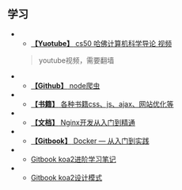 ## 学习

- * [**【Yuotube】** cs50 哈佛计算机科学导论 视频](https://www.youtube.com/channel/UCcabW7890RKJzL968QWEykA)
  > youtube视频，需要翻墙

- * [**【Github】** node爬虫](https://github.com/HerryLo/JavascriptCode/tree/master/node_reptile)

- * [**【书籍】** 各种书籍css、js、ajax、网站优化等](http://www.linqing07.com/book.html)

- * [**【文档】** Nginx开发从入门到精通](http://tengine.taobao.org/book/index.html)

- * [**【Gitbook】** Docker — 从入门到实践](https://yeasy.gitbooks.io/docker_practice/content/)

- * [Gitbook koa2进阶学习笔记](https://chenshenhai.github.io/koa2-note/)

- * [Gitbook koa2设计模式](https://chenshenhai.github.io/koajs-design-note/)


